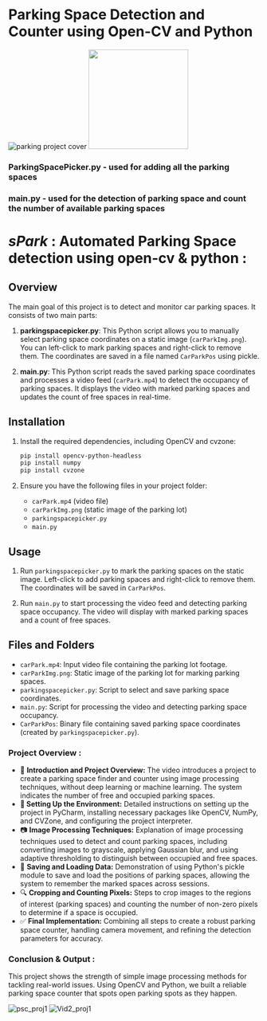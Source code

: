 # Parking Space Detection and Counter using Open-CV and Python
![parking project cover](https://github.com/user-attachments/assets/5e893129-feb6-4764-a4f4-763c399e9302)
<img src="https://github.com/user-attachments/assets/5e893129-feb6-4764-a4f4-763c399e9302" width="200" />
### ParkingSpacePicker.py - used for adding all the parking spaces 
### main.py - used for the detection of parking space and count the number of available parking spaces
# ***sPark*** : Automated Parking Space detection using open-cv & python :

## Overview

The main goal of this project is to detect and monitor car parking spaces. It consists of two main parts:

1. **parkingspacepicker.py**: This Python script allows you to manually select parking space coordinates on a static image (`carParkImg.png`). You can left-click to mark parking spaces and right-click to remove them. The coordinates are saved in a file named `CarParkPos` using pickle.

2. **main.py**: This Python script reads the saved parking space coordinates and processes a video feed (`carPark.mp4`) to detect the occupancy of parking spaces. It displays the video with marked parking spaces and updates the count of free spaces in real-time.

## Installation

1. Install the required dependencies, including OpenCV and cvzone:

   ```bash
   pip install opencv-python-headless
   pip install numpy
   pip install cvzone
   ```

2. Ensure you have the following files in your project folder:

   - `carPark.mp4` (video file)
   - `carParkImg.png` (static image of the parking lot)
   - `parkingspacepicker.py`
   - `main.py`

## Usage

1. Run `parkingspacepicker.py` to mark the parking spaces on the static image. Left-click to add parking spaces and right-click to remove them. The coordinates will be saved in `CarParkPos`.

2. Run `main.py` to start processing the video feed and detecting parking space occupancy. The video will display with marked parking spaces and a count of free spaces.

## Files and Folders

- `carPark.mp4`: Input video file containing the parking lot footage.
- `carParkImg.png`: Static image of the parking lot for marking parking spaces.
- `parkingspacepicker.py`: Script to select and save parking space coordinates.
- `main.py`: Script for processing the video and detecting parking space occupancy.
- `CarParkPos`: Binary file containing saved parking space coordinates (created by `parkingspacepicker.py`).

### **Project Overview :** 

- 🚗 **Introduction and Project Overview:** The video introduces a project to create a parking space finder and counter using image processing techniques, without deep learning or machine learning. The system indicates the number of free and occupied parking spaces.
- **🔧 Setting Up the Environment:** Detailed instructions on setting up the project in PyCharm, installing necessary packages like OpenCV, NumPy, and  CVZone, and configuring the project interpreter.
- 📷 **Image Processing Techniques:** Explanation of image processing techniques used to detect and count parking spaces, including converting images to grayscale, applying Gaussian blur, and using adaptive thresholding to distinguish between occupied and free spaces.
- 💾 **Saving and Loading Data:** Demonstration of using Python's pickle module to save and load the positions of parking spaces, allowing the system to remember the marked spaces across sessions.
- 🔍 **Cropping and Counting Pixels:** Steps to crop images to the regions of interest (parking spaces) and counting the number of non-zero pixels to determine if a space is occupied.
- ✅ **Final Implementation:** Combining all steps to create a robust parking space counter, handling camera movement, and refining the detection parameters for accuracy.

### **Conclusion & Output :**
This project shows the strength of simple image processing methods for tackling real-world issues. Using OpenCV and Python, we built a reliable parking space counter that spots open parking spots as they happen.



![psc_proj1](https://github.com/user-attachments/assets/d68a7b66-b855-40d0-ab88-91f2dadcd30e)
![Vid2_proj1](https://github.com/user-attachments/assets/8fb6616a-e945-4437-b03d-efdcfa64edb7)



